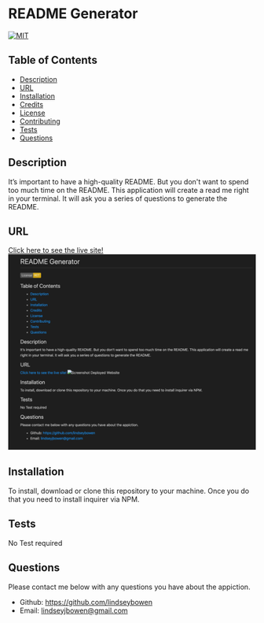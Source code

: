 
# README Generator
[![MIT](https://img.shields.io/badge/License-MIT-yellow.svg)](https://opensource.org/licenses/MIT)
## Table of Contents
* [Description](#description)
* [URL](#url)
* [Installation](#installation)
* [Credits](#credits)
* [License](#license)
* [Contributing](#contributing)
* [Tests](#tests)
* [Questions](#questions)
## Description 
It’s important to have a high-quality README. But you don't want to spend too much time on the README. This application will create a read me right in your terminal. It will ask you a series of questions to generate the README. 
## URL
[Click here to see the live site!](https://drive.google.com/file/d/1ztUJjhugDPFdgF7zwMoHOsdiT4XBleur/view?usp=sharing)
![Screenshot Deployed Website](README.png)
## Installation
To install, download or clone this repository to your machine. Once you do that you need to install inquirer via NPM.
## Tests
No Test required
## Questions
Please contact me below with any questions you have about the appiction.
* Github: https://github.com/lindseybowen
* Email: lindseyjbowen@gmail.com
    